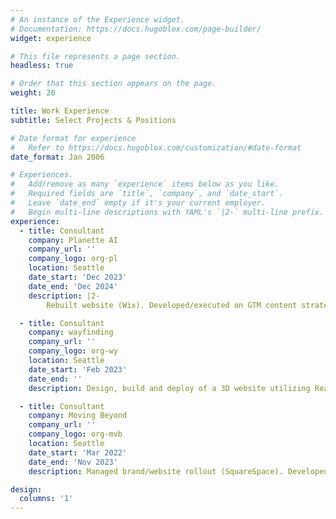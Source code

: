 ```yaml
---
# An instance of the Experience widget.
# Documentation: https://docs.hugoblox.com/page-builder/
widget: experience

# This file represents a page section.
headless: true

# Order that this section appears on the page.
weight: 20

title: Work Experience
subtitle: Select Projects & Positions

# Date format for experience
#   Refer to https://docs.hugoblox.com/customization/#date-format
date_format: Jan 2006

# Experiences.
#   Add/remove as many `experience` items below as you like.
#   Required fields are `title`, `company`, and `date_start`.
#   Leave `date_end` empty if it's your current employer.
#   Begin multi-line descriptions with YAML's `|2-` multi-line prefix.
experience:
  - title: Consultant
    company: Planette AI
    company_url: ''
    company_logo: org-pl
    location: Seattle
    date_start: 'Dec 2023'
    date_end: 'Dec 2024'
    description: |2-
        Rebuilt website (Wix). Developed/executed on GTM content strategy (blogs, video, social). Managed Google, Bing & LinkedIn Paid Ads. Validated product fit on client calls.

  - title: Consultant
    company: wayfinding
    company_url: ''
    company_logo: org-wy
    location: Seattle
    date_start: 'Feb 2023'
    date_end: ''
    description: Design, build and deploy of a 3D website utilizing React.js.

  - title: Consultant
    company: Moving Beyond
    company_url: ''
    company_logo: org-mvb
    location: Seattle
    date_start: 'Mar 2022'
    date_end: 'Nov 2023'
    description: Managed brand/website rollout (SquareSpace). Developed/executed on GTM product marketing strategy. Produced 40 episodes of weekly LinkedIn Live video podcast Data is Love.

design:
  columns: '1'
---
```

